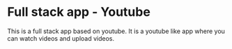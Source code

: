 # Full stack app - Youtube
This is a full stack app based on youtube. It is a youtube like app where you can watch videos and upload videos.